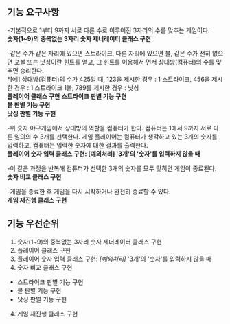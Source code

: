 ## 기능 요구사항
-기본적으로 1부터 9까지 서로 다른 수로 이루어진 3자리의 수를 맞추는 게임이다.  
**숫자(1~9)의 중복없는 3자리 숫자 제너레이터 클래스 구현**

-같은 수가 같은 자리에 있으면 스트라이크, 다른 자리에 있으면 볼, 같은 수가 전혀 없으면 포볼 또는 낫싱이란 힌트를 얻고, 그 힌트를 이용해서 먼저 상대방(컴퓨터)의 수를 맞추면 승리한다.  
*[예] 상대방(컴퓨터)의 수가 425일 때, 123을 제시한 경우 : 1 스트라이크, 456을 제시한 경우 : 1 스트라이크 1볼, 789를 제시한 경우 : 낫싱  
**플레이어 클래스 구현**
**스트라이크 판별 기능 구현**  
**볼 판별 기능 구현**  
**낫싱 판별 기능 구현**

-위 숫자 야구게임에서 상대방의 역할을 컴퓨터가 한다. 컴퓨터는 1에서 9까지 서로 다른 임의의 수 3개를 선택한다. 게임 플레이어는 컴퓨터가 생각하고 있는 3개의 숫자를 입력하고, 컴퓨터는 입력한 숫자에 대한 결과를 출력한다.  
**플레이어 숫자 입력 클래스 구현: [예외처리] '3개'의 '숫자'를 입력하지 않을 때**  

-이 같은 과정을 반복해 컴퓨터가 선택한 3개의 숫자를 모두 맞히면 게임이 종료된다.  
**숫자 비교 클래스 구현**  

-게임을 종료한 후 게임을 다시 시작하거나 완전히 종료할 수 있다.  
**게임 재진행 클래스 구현**  

## 기능 우선순위
1. 숫자(1~9)의 중복없는 3자리 숫자 제너레이터 클래스 구현
2. 플레이어 클래스 구현
2. 플레이어 숫자 입력 클래스 구현: *[예외처리]* '3개'의 '숫자'를 입력하지 않을 때
3. 숫자 비교 클래스 구현
- 스트라이크 판별 기능 구현
- 볼 판별 기능 구현
- 낫싱 판별 기능 구현
4. 게임 재진행 클래스 구현
